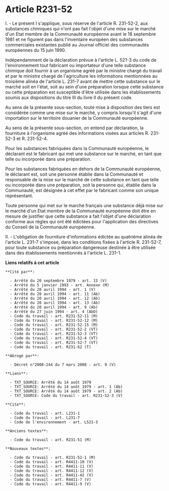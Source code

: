 # Article R231-52

I. - Le présent I s'applique, sous réserve de l'article R. 231-52-2, aux substances chimiques qui n'ont pas fait l'objet
d'une mise sur le marché d'un Etat membre de la Communauté européenne avant le 18 septembre 1981 et ne figurent pas dans
l'inventaire européen des substances commerciales existantes publié au Journal officiel des communautés européennes du 15
juin 1990.

Indépendamment de la déclaration prévue à l'article L. 521-3 du code de l'environnement tout fabricant ou importateur d'une
telle substance chimique doit fournir à un organisme agréé par le ministre chargé du travail et par le ministre chargé de
l'agriculture les informations mentionnées au troisième alinéa de l'article L. 231-7 avant de mettre cette substance sur le
marché soit en l'état, soit au sein d'une préparation lorsque cette substance ou cette préparation est susceptible d'être
utilisée dans les établissements soumis aux dispositions du titre III du livre II du présent code.

Au sens de la présente sous-section, toute mise à disposition des tiers est considérée comme une mise sur le marché, y
compris lorsqu'il s'agit d'une importation sur le territoire douanier de la Communauté européenne.

Au sens de la présente sous-section, on entend par déclaration, la fourniture à l'organisme agréé des informations visées aux
articles R. 231-52-3 et R. 231-52-4.

Pour les substances fabriquées dans la Communauté européenne, le déclarant est le fabricant qui met une substance sur le
marché, en tant que telle ou incorporée dans une préparation.

Pour les substances fabriquées en dehors de la Communauté européenne, le déclarant est, soit une personne établie dans la
Communauté et responsable de la mise sur le marché de cette substance en tant que telle ou incorporée dans une préparation,
soit la personne qui, établie dans la Communauté, est désignée à cet effet par le fabricant comme son unique représentant.

Toute personne qui met sur le marché français une substance déjà mise sur le marché d'un Etat membre de la Communauté
européenne doit être en mesure de justifier que cette substance a fait l'objet d'une déclaration conforme aux règles qui ont
été édictées pour l'application des directives du Conseil de la Communauté européenne.

II. - L'obligation de fourniture d'informations édictée au quatrième alinéa de l'article L. 231-7 s'impose, dans les
conditions fixées à l'article R. 231-52-7, pour toute substance ou préparation dangereuse destinée à être utilisée dans des
établissements mentionnés à l'article L. 231-1.

**Liens relatifs à cet article**

	**Cité par**:

	  - Arrêté du 20 septembre 1979 - art. 15 (V)
	  - Arrêté du 5 janvier 1993 - art. Annexe (M)
	  - Arrêté du 20 avril 1994 - art. 1 (V)
	  - Arrêté du 20 avril 1994 - art. 11 (Ab)
	  - Arrêté du 20 avril 1994 - art. 12 (Ab)
	  - Arrêté du 20 avril 1994 - art. 13 (Ab)
	  - Arrêté du 20 avril 1994 - art. 9 (Ab)
	  - Arrêté du 27 juin 1994 - art. 4 (AbD)
	  - Code du travail - art. R231-52-11 (M)
	  - Code du travail - art. R231-52-12 (M)
	  - Code du travail - art. R231-52-15 (M)
	  - Code du travail - art. R231-52-2 (VT)
	  - Code du travail - art. R231-52-3 (VT)
	  - Code du travail - art. R231-52-4 (VT)
	  - Code du travail - art. R231-52-7 (VT)
	  - Code du travail - art. R231-62 (T)

	**Abrogé par**:

	  - Décret n°2008-244 du 7 mars 2008 - art. 9 (V)

	**Liens**:

	  - TXT_SOURCE: Arrêté du 14 août 1979
	  - TXT_SOURCE: Arrêté du 14 août 1979 - art. 1 (Ab)
	  - TXT_SOURCE: Arrêté du 14 août 1979 - art. 2 (Ab)
	  - TXT_SOURCE: Code du travail - art. R231-52-3 (V)

	**Cite**:

	  - Code du travail - art. L231-1
	  - Code du travail - art. L231-7
	  - Code de l'environnement - art. L521-3

	**Anciens textes**:

	  - Code du travail - art. R231-51 (M)

	**Nouveaux textes**:

	  - Code du travail - art. R231-52-1 (M)
	  - Code du travail - art. R4411-10 (V)
	  - Code du travail - art. R4411-11 (V)
	  - Code du travail - art. R4411-12 (V)
	  - Code du travail - art. R4411-42 (V)
	  - Code du travail - art. R4411-7 (V)
	  - Code du travail - art. R4411-9 (V)
